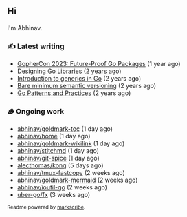 ## Hi

I'm Abhinav.

### ✍️ Latest writing


- [GopherCon 2023: Future-Proof Go Packages](https://abhinavg.net/2023/09/27/future-proof-packages/) (1 year ago)
- [Designing Go Libraries](https://abhinavg.net/2022/12/06/designing-go-libraries/) (2 years ago)
- [Introduction to generics in Go](https://abhinavg.net/2022/11/23/generics-intro/) (2 years ago)
- [Bare minimum semantic versioning](https://abhinavg.net/2022/11/07/semver/) (2 years ago)
- [Go Patterns and Practices](https://abhinavg.net/2022/09/19/go-patterns-and-practices-talk/) (2 years ago)

### 🪵 Ongoing work


- [abhinav/goldmark-toc](https://github.com/abhinav/goldmark-toc) (1 day ago)
- [abhinav/home](https://github.com/abhinav/home) (1 day ago)
- [abhinav/goldmark-wikilink](https://github.com/abhinav/goldmark-wikilink) (1 day ago)
- [abhinav/stitchmd](https://github.com/abhinav/stitchmd) (1 day ago)
- [abhinav/git-spice](https://github.com/abhinav/git-spice) (1 day ago)
- [alecthomas/kong](https://github.com/alecthomas/kong) (5 days ago)
- [abhinav/tmux-fastcopy](https://github.com/abhinav/tmux-fastcopy) (2 weeks ago)
- [abhinav/goldmark-mermaid](https://github.com/abhinav/goldmark-mermaid) (2 weeks ago)
- [abhinav/ioutil-go](https://github.com/abhinav/ioutil-go) (2 weeks ago)
- [uber-go/fx](https://github.com/uber-go/fx) (3 weeks ago)

<sub>Readme powered by [markscribe](https://github.com/muesli/markscribe).</sub>
